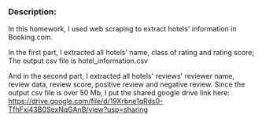  ### Description:
 In this homework, I used web scraping to extract hotels' information in Booking.com.
 
 In the first part, I extracted all hotels' name, class of rating and rating score; The output csv file is hotel_information.csv 
 
 And in the second part, I extracted all hotels' reviews' reviewer name, review data, review score, positive review 
 and negative review. Since the output csv file is over 50 Mb, I put the shared google drive link here: https://drive.google.com/file/d/19Xrbne1qRds0-TfhFxi43B0SexNqGAnB/view?usp=sharing
